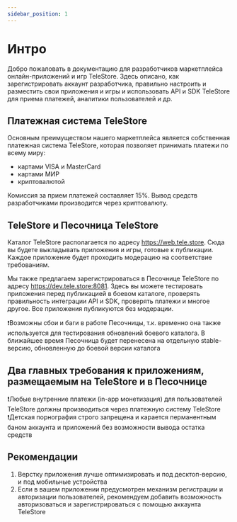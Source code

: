 ```yaml
---
sidebar_position: 1
---
```


# Интро

Добро пожаловать в документацию для разработчиков маркетплейса онлайн-приложений и игр TeleStore. Здесь описано, как зарегистрировать аккаунт разработчика, правильно настроить и разместить свои приложения и игры и использовать API и SDK TeleStore для приема платежей, аналитики пользователей и др.

## Платежная система TeleStore

Основным преимуществом нашего маркетплейса является собственная платежная система TeleStore, которая позволяет принимать платежи по всему миру:
- картами VISA и MasterCard
- картами МИР
- криптовалютой

Комиссия за прием платежей составляет 15%. Вывод средств разработчиками производится через криптовалюту.

## TeleStore и Песочница TeleStore

Каталог TeleStore располагается по адресу https://web.tele.store. Сюда вы будете выкладывать приложения и игры, готовые к публикации. Каждое приложение будет проходить модерацию на соответствие требованиям.

Мы также предлагаем зарегистрироваться в Песочнице TeleStore по адресу https://dev.tele.store:8081. Здесь вы можете тестировать приложения перед публикацией в боевом каталоге, проверять правильность интеграции API и SDK, проверять платежи и многое другое. Все приложения публикуются без модерации.

   <div className="important">❗️Возможны сбои и баги в работе Песочницы, т.к. временно она также используется для тестирования обновлений боевого каталога. В ближайшее время Песочница будет перенесена на отдельную stable-версию, обновленную до боевой версии каталога</div>

## Два главных требования к приложениям, размещаемым на TeleStore и в Песочнице

<div className="important">❗️Любые внутренние платежи (in-app монетизация) для пользователей TeleStore должны производиться через платежную систему TeleStore</div>
<div className="important">❗️Детская порнография строго запрещена и карается перманентным баном аккаунта и приложений без возможности вывода остатка средств</div> 

## Рекомендации

1. Верстку приложения лучше оптимизировать и под десктоп-версию, и под мобильные устройства
2. Если в вашем приложении предусмотрен механизм регистрации и авторизации пользователей, рекомендуем добавить возможность авторизоваться и зарегистрироваться с помощью аккаунта TeleStore